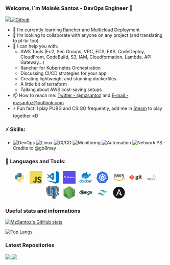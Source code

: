 ### Welcome, I`m Moisés Santos - DevOps Engineer 👋
![](https://visitor-badge.laobi.icu/badge?page_id=MzSantoz.MzSantoz)[![Github](https://img.shields.io/github/followers/MzSantoz?label=Follow&style=social)](https://github.com/MzSantoz)

- 🌱 I’m currently learning Rancher and Multicloud Deployment
- 👯 I’m looking to collaborate with anyone on any project (and translating to pt-br too)
- 💬 I can help you with:
  - AWS Tools (Ec2, Sec Groups, VPC, ECS, EKS, CodeDeploy, CloudFront, CodeBuild, S3, IAM, Cloudformation, Lambda, API Gateway...)
  - Rancher for Kubernetes Orchestration
  - Discussing CI/CD strategies for your app
  - Creating lightweight and stunning dockerfiles
  - A little bit of terraform
  - Talking about AWS cost-saving setups
- 📫 How to reach me: [Twitter - @mzsantoz](https://www.twitter.com/mzsantoz) and [E-mail - mzsantoz@outlook.com](mailto:mzsantoz@outlook.com)
- ⚡ Fun fact: I play PUBG and CS:GO frequently, add me in [Steam](https://steamcommunity.com/id/mzsantoz/) to play together =D

### ⚡ Skills:
- ![DevOps](https://img.shields.io/badge/-DevOps-yellowgreen) ![Linux](https://img.shields.io/badge/-Linux-FCC624?&logo=linux&logoColor=FFFFFF) ![CI/CD](https://img.shields.io/badge/-CI/CD-yellowgreen) ![Monitoring](https://img.shields.io/badge/-Monitoring-red) ![Automation](https://img.shields.io/badge/-Automation-green) ![Network](https://img.shields.io/badge/-Network-brightgreen?&logo=Network&logoColor=FFFFFF)
PS.: Credits to @gb8may


### 🧰 Languages and Tools:
<p align="center">
<img src="https://raw.githubusercontent.com/github/explore/80688e429a7d4ef2fca1e82350fe8e3517d3494d/topics/python/python.png" alt="Python" height="40" style="vertical-align:top; margin:4px">
<img src="https://raw.githubusercontent.com/github/explore/80688e429a7d4ef2fca1e82350fe8e3517d3494d/topics/javascript/javascript.png" alt="Javascript" height="40" style="vertical-align:top; margin:4px">
<img src="https://raw.githubusercontent.com/github/explore/80688e429a7d4ef2fca1e82350fe8e3517d3494d/topics/visual-studio-code/visual-studio-code.png" alt="VS Code" height="40" style="vertical-align:top; margin:4px">
<img src="https://raw.githubusercontent.com/github/explore/80688e429a7d4ef2fca1e82350fe8e3517d3494d/topics/terraform/terraform.png" alt="TerraForm" height="40" style="vertical-align:top; margin:4px">
<img src="https://raw.githubusercontent.com/github/explore/80688e429a7d4ef2fca1e82350fe8e3517d3494d/topics/docker/docker.png" alt="Docker" height="40" style="vertical-align:top; margin:4px">
<img src="https://raw.githubusercontent.com/github/explore/80688e429a7d4ef2fca1e82350fe8e3517d3494d/topics/kubernetes/kubernetes.png" alt="Kubernetes" height="40" style="vertical-align:top; margin:4px">
<img src="https://raw.githubusercontent.com/github/explore/80688e429a7d4ef2fca1e82350fe8e3517d3494d/topics/aws/aws.png" alt="AWS" height="40" style="vertical-align:top; margin:4px">
<img src="https://raw.githubusercontent.com/github/explore/80688e429a7d4ef2fca1e82350fe8e3517d3494d/topics/git/git.png" alt="Git" height="40" style="vertical-align:top; margin:4px">
<img src="https://raw.githubusercontent.com/github/explore/80688e429a7d4ef2fca1e82350fe8e3517d3494d/topics/mysql/mysql.png" alt="mysql" height="40" style="vertical-align:top; margin:4px">
<img src="https://raw.githubusercontent.com/github/explore/80688e429a7d4ef2fca1e82350fe8e3517d3494d/topics/postgresql/postgresql.png" alt="PostgreSQL" height="40" style="vertical-align:top; margin:4px">
<img src="https://raw.githubusercontent.com/github/explore/80688e429a7d4ef2fca1e82350fe8e3517d3494d/topics/nodejs/nodejs.png" alt="NodeJS" height="40" style="vertical-align:top; margin:4px">
<img src="https://raw.githubusercontent.com/github/explore/80688e429a7d4ef2fca1e82350fe8e3517d3494d/topics/django/django.png" alt="Django" height="40" style="vertical-align:top; margin:4px">
<img src="https://raw.githubusercontent.com/github/explore/80688e429a7d4ef2fca1e82350fe8e3517d3494d/topics/tailwind/tailwind.png" alt="TailWindCSS" height="40" style="vertical-align:top; margin:4px">
<img src="https://raw.githubusercontent.com/github/explore/80688e429a7d4ef2fca1e82350fe8e3517d3494d/topics/ansible/ansible.png" alt="Ansible" height="40" style="vertical-align:top; margin:4px">
</p>

### Useful stats and informations
[![MzSantoz's GitHub stats](https://github-readme-stats.vercel.app/api?username=MzSantoz&show_icons=true&theme=dracula)](https://github.com/anuraghazra/github-readme-stats)

[![Top Langs](https://github-readme-stats.vercel.app/api/top-langs/?username=MzSantoz&theme=dracula)](https://github.com/anuraghazra/github-readme-stats)

### Latest Repositories

<a href="https://github.com/mzsantoz/nextjs-boilerplate">
  <img align="center" src="https://github-readme-stats.vercel.app/api/pin/?username=MzSantoz&repo=nextjs-boilerplate&theme=dracula" />
</a>
<a href="https://github.com/anuraghazra/mern-blog">
  <img align="center" src="https://github-readme-stats.vercel.app/api/pin/?username=MzSantoz&repo=mern-blog&theme=dracula" />
</a>
